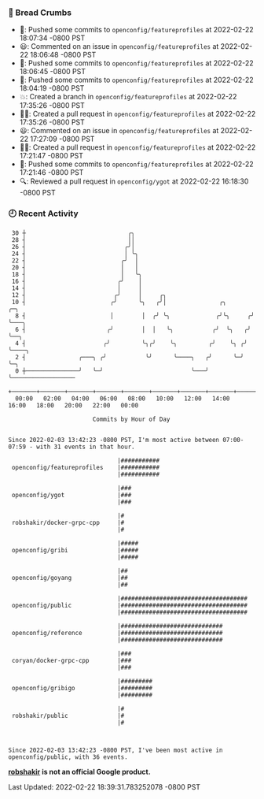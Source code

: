 ### 🍞 Bread Crumbs

 * 🚢: Pushed some commits to `openconfig/featureprofiles` at 2022-02-22 18:07:34 -0800 PST
 * 😃: Commented on an issue in `openconfig/featureprofiles` at 2022-02-22 18:06:48 -0800 PST
 * 🚢: Pushed some commits to `openconfig/featureprofiles` at 2022-02-22 18:06:45 -0800 PST
 * 🚢: Pushed some commits to `openconfig/featureprofiles` at 2022-02-22 18:04:19 -0800 PST
 * 💥: Created a branch in `openconfig/featureprofiles` at 2022-02-22 17:35:26 -0800 PST
 * ✍🏼: Created a pull request in `openconfig/featureprofiles` at 2022-02-22 17:35:26 -0800 PST
 * 😃: Commented on an issue in `openconfig/featureprofiles` at 2022-02-22 17:27:09 -0800 PST
 * ✍🏼: Created a pull request in `openconfig/featureprofiles` at 2022-02-22 17:21:47 -0800 PST
 * 🚢: Pushed some commits to `openconfig/featureprofiles` at 2022-02-22 17:21:46 -0800 PST
 * 🔍: Reviewed a pull request in  `openconfig/ygot` at 2022-02-22 16:18:30 -0800 PST

### 🕘 Recent Activity
```
 30 ┼                             ╭╮
 28 ┤                             ││
 26 ┤                            ╭╯│
 24 ┤                            │ ╰╮
 22 ┤                           ╭╯  │
 20 ┤                           │   │
 18 ┤                           │   ╰╮
 16 ┤                          ╭╯    │
 14 ┤                          │     │
 12 ┤                         ╭╯     │     ╭╮
 10 ┤                        ╭╯      ╰╮   ╭╯│               ╭╮       ╭─╮
  8 ┤                        │        │  ╭╯ ╰╮             ╭╯╰╮     ╭╯ ╰───╮
  6 ┤                       ╭╯        │  │   ╰╮           ╭╯  ╰╮   ╭╯      ╰──╮
  4 ┤                      ╭╯         ╰╮╭╯    ╰╮         ╭╯    ╰╮ ╭╯          ╰────╮
  2 ┤               ╭───╮ ╭╯           ╰╯      ╰────╮   ╭╯      ╰─╯                ╰─╮
  0 ┼───────────────╯   ╰─╯                         ╰───╯                            ╰──────────────────
    +───────+───────+───────+───────+───────+───────+───────+───────+───────+───────+───────+───────+────
  00:00   02:00   04:00   06:00   08:00   10:00   12:00   14:00   16:00   18:00   20:00   22:00   00:00   

						Commits by Hour of Day


Since 2022-02-03 13:42:23 -0800 PST, I'm most active between 07:00-07:59 - with 31 events in that hour.

```



```
                               |###########
 openconfig/featureprofiles    |###########
                               |###########

                               |###
 openconfig/ygot               |###
                               |###

                               |#
 robshakir/docker-grpc-cpp     |#
                               |#

                               |#####
 openconfig/gribi              |#####
                               |#####

                               |##
 openconfig/goyang             |##
                               |##

                               |####################################
 openconfig/public             |####################################
                               |####################################

                               |#############################
 openconfig/reference          |#############################
                               |#############################

                               |###
 coryan/docker-grpc-cpp        |###
                               |###

                               |#########
 openconfig/gribigo            |#########
                               |#########

                               |#
 robshakir/public              |#
                               |#



Since 2022-02-03 13:42:23 -0800 PST, I've been most active in openconfig/public, with 36 events.

```
**[robshakir](mailto:robjs@google.com) is not an official Google product.**  


Last Updated: 2022-02-22 18:39:31.783252078 -0800 PST
